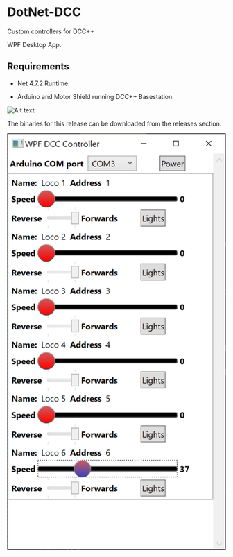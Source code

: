 # DotNet-DCC
Custom controllers for DCC++

WPF Desktop App.

## Requirements
  * Net 4.7.2 Runtime.

  * Arduino and Motor Shield running DCC++ Basestation.

![Alt text](https://img.shields.io/badge/Initial%20Release-v0.1-green)

The binaries for this release can be downloaded from the releases section.

![Alt text](/DccWpfDesktopApp/Screenshots/WPF%20App%200.1.png?raw=true "WPF App Initial Release")
